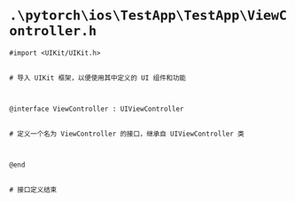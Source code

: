# `.\pytorch\ios\TestApp\TestApp\ViewController.h`

```
#import <UIKit/UIKit.h>


# 导入 UIKit 框架，以便使用其中定义的 UI 组件和功能



@interface ViewController : UIViewController


# 定义一个名为 ViewController 的接口，继承自 UIViewController 类



@end


# 接口定义结束
```